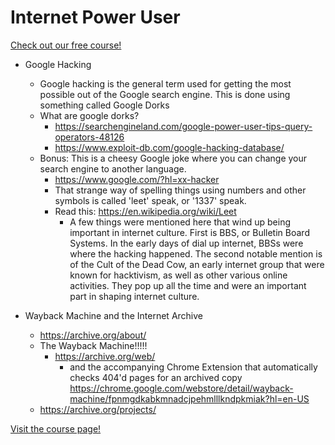 # Internet Power User

[Check out our free course!](https://academy.hoppersroppers.org/mod/page/view.php?id=736)

* Google Hacking
     * Google hacking is the general term used for getting the most possible out of the Google search engine. This is done using something called Google Dorks
     * What are google dorks?
        * <https://searchengineland.com/google-power-user-tips-query-operators-48126>
        * <https://www.exploit-db.com/google-hacking-database/>
     * Bonus: This is a cheesy Google joke where you can change your search engine to another language.
        * <https://www.google.com/?hl=xx-hacker>
        * That strange way of spelling things using numbers and other symbols is called 'leet' speak, or '1337' speak.
        * Read this: <https://en.wikipedia.org/wiki/Leet>
           * A few things were mentioned here that wind up being important in internet culture. First is BBS, or Bulletin Board Systems. In the early days of dial up internet, BBSs were where the hacking happened. The second notable mention is of the Cult of the Dead Cow, an early internet group that were known for hacktivism, as well as other various online activities. They pop up all the time and were an important part in shaping internet culture.

* Wayback Machine and the Internet Archive
	* <https://archive.org/about/>
	* The Wayback Machine!!!!!
	  * <https://archive.org/web/>
	     * and the accompanying Chrome Extension that automatically checks 404'd pages for an archived copy <https://chrome.google.com/webstore/detail/wayback-machine/fpnmgdkabkmnadcjpehmlllkndpkmiak?hl=en-US>
	* <https://archive.org/projects/>


[Visit the course page!](https://academy.hoppersroppers.org/mod/assign/view.php?id=736)
 